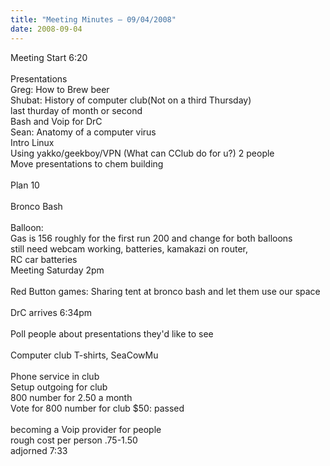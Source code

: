 ```yaml
---
title: "Meeting Minutes – 09/04/2008"
date: 2008-09-04
---
```

Meeting Start 6:20<br />
<br />
Presentations<br />
Greg: How to Brew beer<br />
Shubat: History of computer club(Not on a third Thursday)<br />
last thurday of month or second<br />
Bash and Voip for DrC<br />
Sean: Anatomy of a computer virus<br />
Intro Linux<br />
Using yakko/geekboy/VPN (What can CClub do for u?) 2 people<br />
Move presentations to chem building<br />
<br />
Plan 10<br />
<br />
Bronco Bash<br />
<br />
Balloon:<br />
Gas is 156 roughly for the first run 200 and change for both balloons<br />
still need webcam working, batteries, kamakazi on router,<br />
RC car batteries<br />
Meeting Saturday 2pm<br />
<br />
Red Button games: Sharing tent at bronco bash and let them use our space<br />
<br />
DrC arrives 6:34pm<br />
<br />
Poll people about presentations they'd like to see<br />
<br />
Computer club T-shirts, SeaCowMu<br />
<br />
Phone service in club<br />
Setup outgoing for club<br />
800 number for 2.50 a month<br />
Vote for 800 number for club $50: passed<br />
<br />
becoming a Voip provider for people<br />
rough cost per person .75-1.50<br />
adjorned 7:33